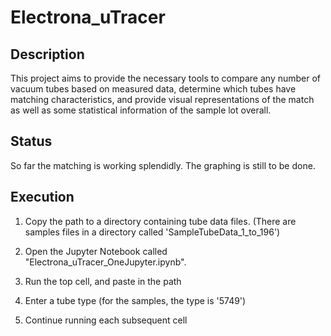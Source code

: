 # Electrona_uTracer

## Description
This project aims to provide the necessary tools to compare any number of vacuum tubes based on measured data, determine which tubes have matching characteristics, and provide visual representations of the match as well as some statistical information of the sample lot overall.

## Status
So far the matching is working splendidly.  The graphing is still to be done.

## Execution
1) Copy the path to a directory containing tube data files.  (There are samples files in a directory called 'SampleTubeData_1_to_196')

2) Open the Jupyter Notebook called "Electrona_uTracer_OneJupyter.ipynb".  

3) Run the top cell, and paste in the path

4) Enter a tube type (for the samples, the type is '5749')

5) Continue running each subsequent cell
